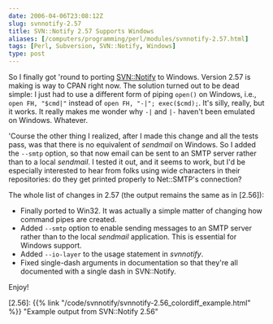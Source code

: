 ```yaml
--- 
date: 2006-04-06T23:08:12Z
slug: svnnotify-2.57
title: SVN::Notify 2.57 Supports Windows
aliases: [/computers/programming/perl/modules/svnnotify-2.57.html]
tags: [Perl, Subversion, SVN::Notify, Windows]
type: post
---
```


So I finally got 'round to porting [SVN::Notify] to Windows. Version 2.57 is
making is way to CPAN right now. The solution turned out to be dead simple: I
just had to use a different form of piping `open()` on Windows, i.e.,
`open FH, "$cmd|"` instead of `open FH, "-|"; exec($cmd);`. It's silly, really,
but it works. It really makes me wonder why `-|` and `|-` haven't been emulated
on Windows. Whatever.

'Course the other thing I realized, after I made this change and all the tests
pass, was that there is no equivalent of *sendmail* on Windows. So I added the
`--smtp` option, so that now email can be sent to an SMTP server rather than to
a local *sendmail*. I tested it out, and it seems to work, but I'd be especially
interested to hear from folks using wide characters in their repositories: do
they get printed properly to Net::SMTP's connection?

The whole list of changes in 2.57 (the output remains the same as in [2.56]):

-   Finally ported to Win32. It was actually a simple matter of changing how
    command pipes are created.
-   Added `--smtp` option to enable sending messages to an SMTP server rather
    than to the local *sendmail* application. This is essential for Windows
    support.
-   Added `--io-layer` to the usage statement in *svnnotify*.
-   Fixed single-dash arguments in documentation so that they're all documented
    with a single dash in SVN::Notify.

Enjoy!

  [SVN::Notify]: https://metacpan.org/dist/SVN-Notify/ "SVN::Notify on CPAN"
  [2.56]: {{% link "/code/svnnotify/svnnotify-2.56_colordiff_example.html" %}}
    "Example output from SVN::Notify 2.56"
